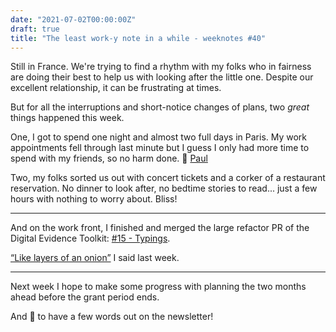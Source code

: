 ```yaml
---
date: "2021-07-02T00:00:00Z"
draft: true
title: "The least work-y note in a while - weeknotes #40"
---
```


Still in France. We're trying to find a rhythm with my folks who in fairness are doing their best to help us with looking after the little one. Despite our excellent relationship, it can be frustrating at times.

But for all the interruptions and short-notice changes of plans, two _great_ things happened this week.

One, I got to spend one night and almost two full days in Paris. My work appointments fell through last minute but I guess I only had more time to spend with my friends, so no harm done. 👋 [Paul](https://paul.cx)

Two, my folks sorted us out with concert tickets and a corker of a restaurant reservation. No dinner to look after, no bedtime stories to read... just a few hours with nothing to worry about. Bliss!

---

And on the work front, I finished and merged the large refactor PR of the Digital Evidence Toolkit: [#15 - Typings](https://github.com/digitalevidencetoolkit/deptoolkit-node-api/pull/15).

[“Like layers of an onion”](https://basilesimon.fr/weeknotes/weeknotes-40) I said last week.

---

Next week I hope to make some progress with planning the two months ahead before the grant period ends.

And 🤞 to have a few words out on the newsletter!
